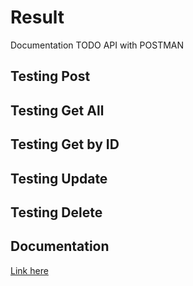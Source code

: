 # Result
Documentation TODO API with POSTMAN

## Testing Post

## Testing Get All

## Testing Get by ID

## Testing Update

## Testing Delete

## Documentation
[Link here](https://documenter.getpostman.com/view/18624629/UVR4MVBm)

